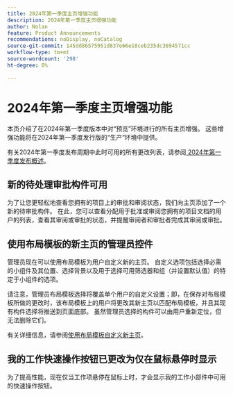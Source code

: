 ```yaml
---
title: 2024年第一季度主页增强功能
description: 2024年第一季度主页增强功能
author: Nolan
feature: Product Announcements
recommendations: noDisplay, noCatalog
source-git-commit: 145dd86575951d837e66e18ceb235dc3694571cc
workflow-type: tm+mt
source-wordcount: '298'
ht-degree: 0%

---
```


# 2024年第一季度主页增强功能

本页介绍了在2024年第一季度版本中对“预览”环境进行的所有主页增强。 这些增强功能将在2024年第一季度发行版的“生产”环境中提供。

有关2024年第一季度发布周期中此时可用的所有更改列表，请参阅[ 2024年第一季度发布概述](/help/quicksilver/product-announcements/product-releases/24-q1-release-activity/24-q1-release-overview.md)。

## 新的待处理审批构件可用

为了让您更轻松地查看您拥有的项目上的审批和审阅状态，我们向主页添加了一个新的待审批构件。 在此，您可以查看分配用于批准或审阅您拥有的项目文档的用户的列表，查看其审阅或审批的状态，并提醒审阅者和审批者完成其审阅或审批。


## 使用布局模板的新主页的管理员控件

管理员现在可以使用布局模板为用户自定义新的主页。 自定义选项包括选择必需的小组件及其位置、选择背景以及用于选择可用筛选器和组（并设置默认值）的特定于小组件的选项。

请注意，管理员布局模板选择将覆盖单个用户的自定义设置；即，在保存对布局模板所做的更改时，该布局模板上的用户将更改其新主页以匹配布局模板，并且其现有构件选择将推送到页面底部。 虽然管理员选择的构件可以由用户重新定位，但无法删除它们。

有关详细信息，请参阅[使用布局模板自定义新主页](/help/quicksilver/administration-and-setup/customize-workfront/use-layout-templates/customize-new-home-layout-template.md)。

## 我的工作快速操作按钮已更改为仅在鼠标悬停时显示

为了提高性能，现在仅当工作项悬停在鼠标上时，才会显示我的工作小部件中可用的快速操作按钮。
